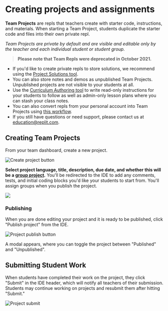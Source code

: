 # Creating projects and assignments

**Team Projects** are repls that teachers create with starter code, instructions, and materials. When starting a Team Project, students duplicate the starter code and files into their own private repl. 

*Team Projects are private by default and are visible and editable only by the teacher and each individual student or student group.* 

>**Please note that Team Repls were deprecated in October 2021.**
* If you'd like to create private repls to store solutions, we recommend using the [Project Solutions tool](https://docs.replit.com/teams/project-solutions).
* You can also store notes and demos as unpublished Team Projects. Unpublished projects are not visible to your students at all.
* Use the [Curriculum Authoring tool](https://docs.replit.com/teams/lesson-authoring) to write read-only instructions for your students to follow as well as admin-only lesson plans where you can stash your class notes.
* You can also convert repls from your personal account into Team Projects using [this workflow](https://docs.replit.com/teams/repls-to-team-projects).
* If you still have questions or need support, please contact us at [education@replit.com](mailto:education@replit.com).

## Creating Team Projects
From your team dashboard, create a new project.

![Create project button](/images/teamsForEducation/project-create-button.png)

**Select project language, title, description, due date, and whether this will be a [group project](https://docs.replit.com/teams/group-projects).** You'll be redirected to the IDE to add any comments, tests, and initial coding blocks you'd like your students to start from. You'll assign groups when you publish the project. 

<img style="max-width: 600px" src="/images/teamsForEducation/project-create.png" />

### Publishing

When you are done editing your project and it is ready to be published, click "Publish project" from the IDE.

![Project publish button](/images/teamsForEducation/project-publish-button.png)

A modal appears, where you can toggle the project between "Published" and "Unpublished".

## Submitting Student Work 

When students have completed their work on the project, they click "Submit" in the IDE header, which will notify all teachers of their submission. Students may continue working on projects and resubmit them after hitting "Submit." 

![Project submit](/images/teamsForEducation/project-submit.png)

